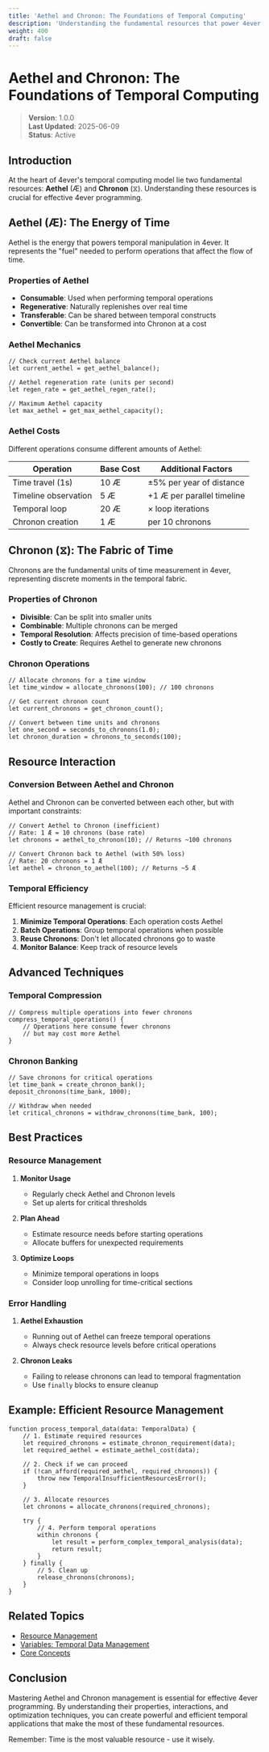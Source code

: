 ```yaml
---
title: 'Aethel and Chronon: The Foundations of Temporal Computing'
description: 'Understanding the fundamental resources that power 4ever'
weight: 400
draft: false
---
```


# Aethel and Chronon: The Foundations of Temporal Computing

> **Version**: 1.0.0  
> **Last Updated**: 2025-06-09  
> **Status**: Active

## Introduction

At the heart of 4ever's temporal computing model lie two fundamental resources: **Aethel** (Æ) and **Chronon** (⧖). Understanding these resources is crucial for effective 4ever programming.

## Aethel (Æ): The Energy of Time

Aethel is the energy that powers temporal manipulation in 4ever. It represents the "fuel" needed to perform operations that affect the flow of time.

### Properties of Aethel

- **Consumable**: Used when performing temporal operations
- **Regenerative**: Naturally replenishes over real time
- **Transferable**: Can be shared between temporal constructs
- **Convertible**: Can be transformed into Chronon at a cost

### Aethel Mechanics

```4ever
// Check current Aethel balance
let current_aethel = get_aethel_balance();

// Aethel regeneration rate (units per second)
let regen_rate = get_aethel_regen_rate();

// Maximum Aethel capacity
let max_aethel = get_max_aethel_capacity();
```

### Aethel Costs

Different operations consume different amounts of Aethel:

| Operation | Base Cost | Additional Factors |
|-----------|-----------|-------------------|
| Time travel (1s) | 10 Æ | ±5% per year of distance |
| Timeline observation | 5 Æ | +1 Æ per parallel timeline |
| Temporal loop | 20 Æ | × loop iterations |
| Chronon creation | 1 Æ | per 10 chronons |

## Chronon (⧖): The Fabric of Time

Chronons are the fundamental units of time measurement in 4ever, representing discrete moments in the temporal fabric.

### Properties of Chronon

- **Divisible**: Can be split into smaller units
- **Combinable**: Multiple chronons can be merged
- **Temporal Resolution**: Affects precision of time-based operations
- **Costly to Create**: Requires Aethel to generate new chronons

### Chronon Operations

```4ever
// Allocate chronons for a time window
let time_window = allocate_chronons(100); // 100 chronons

// Get current chronon count
let current_chronons = get_chronon_count();

// Convert between time units and chronons
let one_second = seconds_to_chronons(1.0);
let chronon_duration = chronons_to_seconds(100);
```

## Resource Interaction

### Conversion Between Aethel and Chronon

Aethel and Chronon can be converted between each other, but with important constraints:

```4ever
// Convert Aethel to Chronon (inefficient)
// Rate: 1 Æ = 10 chronons (base rate)
let chronons = aethel_to_chronon(10); // Returns ~100 chronons

// Convert Chronon back to Aethel (with 50% loss)
// Rate: 20 chronons = 1 Æ
let aethel = chronon_to_aethel(100); // Returns ~5 Æ
```

### Temporal Efficiency

Efficient resource management is crucial:

1. **Minimize Temporal Operations**: Each operation costs Aethel
2. **Batch Operations**: Group temporal operations when possible
3. **Reuse Chronons**: Don't let allocated chronons go to waste
4. **Monitor Balance**: Keep track of resource levels

## Advanced Techniques

### Temporal Compression

```4ever
// Compress multiple operations into fewer chronons
compress_temporal_operations() {
    // Operations here consume fewer chronons
    // but may cost more Aethel
}
```

### Chronon Banking

```4ever
// Save chronons for critical operations
let time_bank = create_chronon_bank();
deposit_chronons(time_bank, 1000);

// Withdraw when needed
let critical_chronons = withdraw_chronons(time_bank, 100);
```

## Best Practices

### Resource Management

1. **Monitor Usage**
   - Regularly check Aethel and Chronon levels
   - Set up alerts for critical thresholds

2. **Plan Ahead**
   - Estimate resource needs before starting operations
   - Allocate buffers for unexpected requirements

3. **Optimize Loops**
   - Minimize temporal operations in loops
   - Consider loop unrolling for time-critical sections

### Error Handling

1. **Aethel Exhaustion**
   - Running out of Aethel can freeze temporal operations
   - Always check resource levels before critical operations

2. **Chronon Leaks**
   - Failing to release chronons can lead to temporal fragmentation
   - Use `finally` blocks to ensure cleanup

## Example: Efficient Resource Management

```4ever
function process_temporal_data(data: TemporalData) {
    // 1. Estimate required resources
    let required_chronons = estimate_chronon_requirement(data);
    let required_aethel = estimate_aethel_cost(data);
    
    // 2. Check if we can proceed
    if (!can_afford(required_aethel, required_chronons)) {
        throw new TemporalInsufficientResourcesError();
    }
    
    // 3. Allocate resources
    let chronons = allocate_chronons(required_chronons);
    
    try {
        // 4. Perform temporal operations
        within chronons {
            let result = perform_complex_temporal_analysis(data);
            return result;
        }
    } finally {
        // 5. Clean up
        release_chronons(chronons);
    }
}
```

## Related Topics

- [Resource Management](./Resource%20Management%20-%20The%20Battle%20for%20Temporal%20Control.md)
- [Variables: Temporal Data Management](./Variables%20-%20Temporal%20Data%20Management.md)
- [Core Concepts](./01_core_concepts.md)

## Conclusion

Mastering Aethel and Chronon management is essential for effective 4ever programming. By understanding their properties, interactions, and optimization techniques, you can create powerful and efficient temporal applications that make the most of these fundamental resources.

Remember: Time is the most valuable resource - use it wisely.
